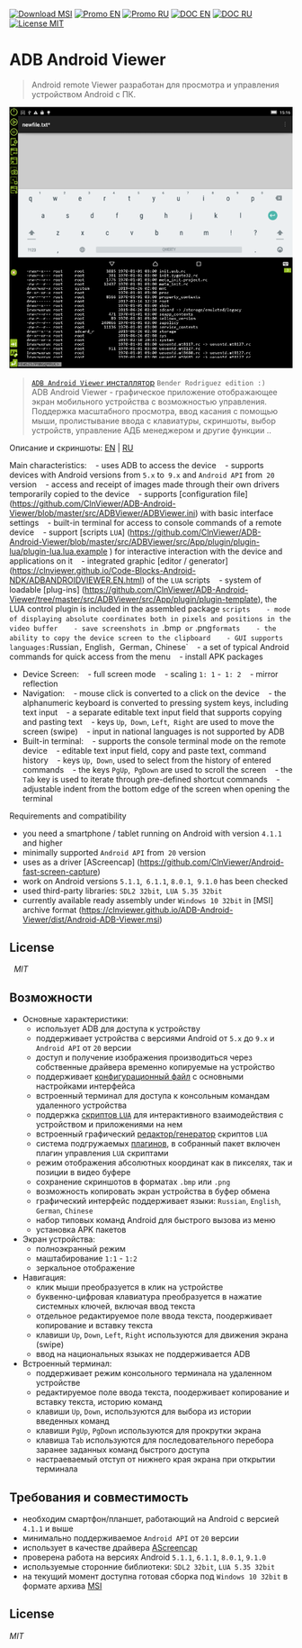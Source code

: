 
[![Download MSI](https://img.shields.io/badge/Download-MSI-brightgreen.svg?style=flat)](https://clnviewer.github.io/ADB-Android-Viewer/dist/Android-ADB-Viewer.msi)
[![Promo EN](https://img.shields.io/badge/Promo-EN-brightgreen.svg?style=flat)](https://clnviewer.github.io/Code-Blocks-Android-NDK/ADBANDROIDVIEWER.EN.html)
[![Promo RU](https://img.shields.io/badge/Promo-RU-brightgreen.svg?style=flat)](https://clnviewer.github.io/Code-Blocks-Android-NDK/ADBANDROIDVIEWER.RU.html)
[![DOC EN](https://img.shields.io/badge/Features-EN-brightgreen.svg?style=flat)](https://github.com/ClnViewer/ADB-Android-Viewer/blob/master/docs/README.EN.md)
[![DOC RU](https://img.shields.io/badge/Features-RU-brightgreen.svg?style=flat)](https://github.com/ClnViewer/ADB-Android-Viewer/blob/master/docs/README.RU.md)
[![License MIT](https://img.shields.io/badge/License-MIT-brightgreen.svg?style=flat)](https://github.com/ClnViewer/ADB-Android-Viewer/blob/master/LICENSE)

# ADB Android Viewer

> Android remote Viewer разработан для просмотра и управления устройством Android с ПК.


![adbviewer](images/adbviewer-2-terminal-en.png)

>[`ADB Android Viewer` инсталлятор](https://clnviewer.github.io/ADB-Android-Viewer/dist/Android-ADB-Viewer.msi) `Bender Rodriguez edition :)`   
> ADB Android Viewer - графическое приложение отображающее экран мобильного устройства с возможностью управления. Поддержка масштабного просмотра, ввод касания с помощью мыши, пролистывание ввода с клавиатуры, скриншоты, выбор устройств, управление АДБ менеджером и другие функции ..  

Описание и скриншоты: [EN](https://clnviewer.github.io/Code-Blocks-Android-NDK/ADBANDROIDVIEWER.EN.html) | [RU](https://clnviewer.github.io/Code-Blocks-Android-NDK/ADBANDROIDVIEWER.RU.html)  



Main characteristics:
   - uses ADB to access the device
   - supports devices with Android versions from `5.x` to` 9.x` and `Android API` from` 20` version
   - access and receipt of images made through their own drivers temporarily copied to the device
   - supports [configuration file] (https://github.com/ClnViewer/ADB-Android-Viewer/blob/master/src/ADBViewer/ADBViewer.ini) with basic interface settings
   - built-in terminal for access to console commands of a remote device
   - support [scripts `LUA`] (https://github.com/ClnViewer/ADB-Android-Viewer/blob/master/src/ADBViewer/src/App/plugin/plugin-lua/plugin-lua.lua.example  ) for interactive interaction with the device and applications on it
   - integrated graphic [editor / generator] (https://clnviewer.github.io/Code-Blocks-Android-NDK/ADBANDROIDVIEWER.EN.html) of the `LUA` scripts
   - system of loadable [plug-ins] (https://github.com/ClnViewer/ADB-Android-Viewer/tree/master/src/ADBViewer/src/App/plugin/plugin-template), the LUA control plugin is included in the assembled package  `scripts
   - mode of displaying absolute coordinates both in pixels and positions in the video buffer
   - save screenshots in `.bmp` or` .png` formats
   - the ability to copy the device screen to the clipboard
   - GUI supports languages: `Russian`,` English`, `German`,` Chinese`
   - a set of typical Android commands for quick access from the menu
   - install APK packages
 - Device Screen:
   - full screen mode
   - scaling `1: 1` -` 1: 2`
   - mirror reflection
 - Navigation:
   - mouse click is converted to a click on the device
   - the alphanumeric keyboard is converted to pressing system keys, including text input
   - a separate editable text input field that supports copying and pasting text
   - keys `Up`,` Down`, `Left`,` Right` are used to move the screen (swipe)
   - input in national languages ​​is not supported by ADB
 - Built-in terminal:
   - supports the console terminal mode on the remote device
   - editable text input field, copy and paste text, command history
   - keys `Up`,` Down`, used to select from the history of entered commands
   - the keys `PgUp`,` PgDown` are used to scroll the screen
   - the `Tab` key is used to iterate through pre-defined shortcut commands
   - adjustable indent from the bottom edge of the screen when opening the terminal
   
   
Requirements and compatibility

 - you need a smartphone / tablet running on Android with version `4.1.1` and higher
 - minimally supported `Android API` from` 20` version
 - uses as a driver [AScreencap] (https://github.com/ClnViewer/Android-fast-screen-capture)
 - work on Android versions `5.1.1`,` 6.1.1`, `8.0.1`,` 9.1.0` has been checked
 - used third-party libraries: `SDL2 32bit`,` LUA 5.35 32bit`
 - currently available ready assembly under `Windows 10 32bit` in [MSI] archive format (https://clnviewer.github.io/ADB-Android-Viewer/dist/Android-ADB-Viewer.msi)


 ## License

  _MIT_


## Возможности

- Основные характеристики:
  - использует ADB для доступа к устройству  
  - поддерживает устройства с версиями Android от `5.x` до `9.x` и `Android API` от `20` версии  
  - доступ и получение изображения производиться через собственные драйвера временно копируемые на устройство  
  - поддерживает [конфигурационный файл](https://github.com/ClnViewer/ADB-Android-Viewer/blob/master/src/ADBViewer/ADBViewer.ini) с основными настройками интерфейса  
  - встроенный терминал для доступа к консольным командам удаленного устройства  
  - поддержка [скриптов `LUA`](https://github.com/ClnViewer/ADB-Android-Viewer/blob/master/src/ADBViewer/src/App/plugin/plugin-lua/plugin-lua.lua.example) для интерактивного взаимодействия с устройством и приложениями на нем  
  - встроенный графический [редактор/генератор](https://clnviewer.github.io/Code-Blocks-Android-NDK/ADBANDROIDVIEWER.EN.html) скриптов `LUA`  
  - система подгружаемых [плагинов](https://github.com/ClnViewer/ADB-Android-Viewer/tree/master/src/ADBViewer/src/App/plugin/plugin-template), в собранный пакет включен плагин управления `LUA` скриптами  
  - режим отображения абсолютных координат как в пикселях, так и позиции в видео буфере  
  - сохранение скриншотов в форматах `.bmp` или `.png`  
  - возможность копировать экран устройства в буфер обмена  
  - графический интерфейс поддерживает языки: `Russian`, `English`, `German`, `Chinese`  
  - набор типовых команд Android для быстрого вызова из меню  
  - установка APK пакетов  
- Экран устройства:
  - полноэкранный режим  
  - маштабирование `1:1` - `1:2`  
  - зеркальное отображение  
- Навигация:
  - клик мыши преобразуется в клик на устройстве  
  - буквенно-цифровая клавиатура преобразуется в нажатие системных ключей, включая ввод текста  
  - отдельное редактируемое поле ввода текста, поодерживает копирование и вставку текста  
  - клавиши `Up`, `Down`, `Left`, `Right` используются для движения экрана (swipe)  
  - ввод на национальных языках не поддерживается ADB  
- Встроенный терминал:
  - поддерживает режим консольного терминала на удаленном устройстве  
  - редактируемое поле ввода текста, поодерживает копирование и вставку текста, историю команд  
  - клавиши `Up`, `Down`, используются для выбора из истории введенных команд  
  - клавиши `PgUp`, `PgDown` используются для прокрутки экрана  
  - клавиша `Tab` используются для последовательного перебора заранее заданных команд быстрого доступа  
  - настраеваемый отступ от нижнего края экрана при открытии терминала  

## Требования и совместимость

- необходим смартфон/планшет, работающий на Android с версией `4.1.1` и выше  
- минимально поддерживаемое `Android API` от `20` версии  
- использует в качестве драйвера [AScreencap](https://github.com/ClnViewer/Android-fast-screen-capture)  
- проверена работа на версиях Android `5.1.1`, `6.1.1`, `8.0.1`, `9.1.0`  
- используемые сторонние библиотеки: `SDL2 32bit`, `LUA 5.35 32bit`  
- на текущий момент доступна готовая сборка под `Windows 10 32bit` в формате архива [MSI](https://clnviewer.github.io/ADB-Android-Viewer/dist/Android-ADB-Viewer.msi)  


## License

 _MIT_

